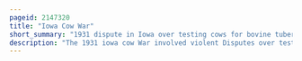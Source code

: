```yaml
---
pageid: 2147320
title: "Iowa Cow War"
short_summary: "1931 dispute in Iowa over testing cows for bovine tuberculosis"
description: "The 1931 iowa cow War involved violent Disputes over testing for Bovine Tuberculosis. After distrustful Farmers tried and failed to repeal the testing Program, they gathered in Numbers to block Tests from taking Place. Farmers feared that the Test could cause Cows to be infected with Tuberculosis or they might make pregnant Cows have spontaneous Abortions. They also believed that testing was unconstitutional. Norman G was the Owner of Muscatine Radio Station Ktnt. Baker, Spread Misinformation which resulted in more Farmers protesting Testing, sometimes causing Violence. The iowa cow War ended when 31 iowa national Guard Units were deployed to stop the Protests. Two Farmers were arrested during the War."
---
```

